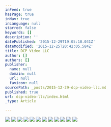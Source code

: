 ```yaml
---
inFeed: true
hasPage: true
inNav: true
inLanguage: null
starred: false
keywords: []
description: ''
datePublished: '2015-12-29T19:05:10.041Z'
dateModified: '2015-12-25T20:42:05.584Z'
title: DCP Video LLC
author: []
authors: []
publisher:
  name: null
  domain: null
  url: null
  favicon: null
sourcePath: _posts/2015-12-29-dcp-video-llc.md
published: true
url: dcp-video-llc/index.html
_type: Article

---
```

![](https://the-grid-user-content.s3-us-west-2.amazonaws.com/2989500a-bedb-4eda-9297-426021ac5b9c.jpg)
![](https://the-grid-user-content.s3-us-west-2.amazonaws.com/343c8873-a519-4da9-abcc-538c47c4d75c.jpg)
![](https://the-grid-user-content.s3-us-west-2.amazonaws.com/d30a35d1-3ba1-4e34-867e-91b4f3f08823.jpg)
![](https://the-grid-user-content.s3-us-west-2.amazonaws.com/c1f444f6-1c3d-48d9-b9dc-aa17731138cd.jpg)
![](https://the-grid-user-content.s3-us-west-2.amazonaws.com/b750ca34-950f-4d04-b8df-d9d5430adc48.jpg)
![](https://the-grid-user-content.s3-us-west-2.amazonaws.com/24d3b719-9833-4ad7-be3f-4889c9c27878.jpg)
![](https://the-grid-user-content.s3-us-west-2.amazonaws.com/95691f45-11da-4991-abd5-6f60f7c5d6e3.jpg)
![](https://the-grid-user-content.s3-us-west-2.amazonaws.com/8acb7a01-d6dc-4750-96fe-32c37b358d13.jpg)
![](https://the-grid-user-content.s3-us-west-2.amazonaws.com/bf55641a-9164-4578-bdbf-a799c67d7979.jpg)
![](https://the-grid-user-content.s3-us-west-2.amazonaws.com/024249c2-e6e2-4a0c-8d2b-14e74fc1ad3e.jpg)
![](https://the-grid-user-content.s3-us-west-2.amazonaws.com/f1820c29-449b-473d-a280-a38c3a818919.jpg)
![](https://the-grid-user-content.s3-us-west-2.amazonaws.com/75586a76-049d-4d17-a7f0-9c9ab937f008.JPG)